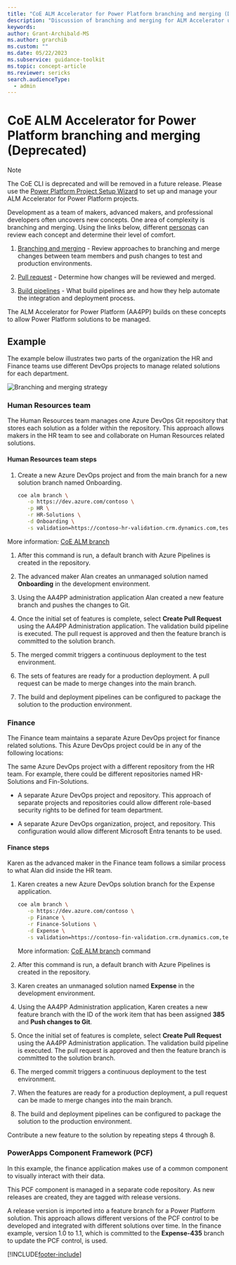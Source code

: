 ```yaml
---
title: "CoE ALM Accelerator for Power Platform branching and merging (Deprecated)"
description: "Discussion of branching and merging for ALM Accelerator using the Center of Excellence (CoE) command line interface (CLI)"
keywords: 
author: Grant-Archibald-MS
ms.author: grarchib
ms.custom: ""
ms.date: 05/22/2023
ms.subservice: guidance-toolkit
ms.topic: concept-article
ms.reviewer: sericks
search.audienceType: 
  - admin
---
```


# CoE ALM Accelerator for Power Platform branching and merging (Deprecated)

> [!NOTE]
> The CoE CLI is deprecated and will be removed in a future release. Please use the [Power Platform Project Setup Wizard](../../../alm-accelerator/setup-admin-tasks.md) to set up and manage your ALM Accelerator for Power Platform projects.

Development as a team of makers, advanced makers, and professional developers often uncovers new concepts. One area of complexity is branching and merging. Using the links below, different [personas](./personas.md) can review each concept and determine their level of comfort.

1. [Branching and merging](/azure/devops/repos/git/git-branching-guidance) - Review approaches to branching and merge changes between team members and push changes to test and production environments.

1. [Pull request](/azure/devops/repos/git/git-branching-guidance?#review-and-merge-code-with-pull-requests) - Determine how changes will be reviewed and merged.

1. [Build pipelines](/azure/devops/pipelines/get-started/key-pipelines-concepts) - What build pipelines are and how they help automate the integration and deployment process.

The ALM Accelerator for Power Platform (AA4PP) builds on these concepts to allow Power Platform solutions to be managed.

## Example

The example below illustrates two parts of the organization the HR and Finance teams use different DevOps projects to manage related solutions for each department.

![Branching and merging strategy](../media/branching-and-merging-example.png)

### Human Resources team

The Human Resources team manages one Azure DevOps Git repository that stores each solution as a folder within the repository. This approach allows makers in the HR team to see and collaborate on Human Resources related solutions.

#### Human Resources team steps

1. Create a new Azure DevOps project and from the main branch for a new solution branch named Onboarding.

   ```bash
   coe alm branch \
      -o https://dev.azure.com/contoso \
      -p HR \
      -r HR-Solutions \
      -d Onboarding \
      -s validation=https://contoso-hr-validation.crm.dynamics.com,test=https://contoso-hr-test.crm.dynamics.com,https://contoso-hr.crm.dynamics.com
   ```

More information: [CoE ALM branch](https://aka.ms/coe-cli/help/alm/branch)

1. After this command is run, a default branch with Azure Pipelines is created in the repository.

1. The advanced maker Alan creates an unmanaged solution named **Onboarding** in the development environment.

1. Using the AA4PP administration application Alan created a new feature branch and pushes the changes to Git.

1. Once the initial set of features is complete, select **Create Pull Request** using the AA4PP Administration application. The validation build pipeline is executed. The pull request is approved and then the feature branch is committed to the solution branch.

1. The merged commit triggers a continuous deployment to the test environment.

1. The sets of features are ready for a production deployment. A pull request can be made to merge changes into the main branch.

1. The build and deployment pipelines can be configured to package the solution to the production environment.

### Finance

The Finance team maintains a separate Azure DevOps project for finance related solutions. This Azure DevOps project could be in any of the following locations:

The same Azure DevOps project with a different repository from the HR team. For example, there could be different repositories named HR-Solutions and Fin-Solutions.

- A separate Azure DevOps project and repository. This approach of separate projects and repositories could allow different role-based security rights to be defined for team department.

- A separate Azure DevOps organization, project, and repository. This configuration would allow different Microsoft Entra tenants to be used.

#### Finance steps

Karen as the advanced maker in the Finance team follows a similar process to what Alan did inside the HR team.

1. Karen creates a new Azure DevOps solution branch for the Expense application.

   ```bash
   coe alm branch \
      -o https://dev.azure.com/contoso \
      -p Finance \
      -r Finance-Solutions \
      -d Expense \
      -s validation=https://contoso-fin-validation.crm.dynamics.com,test=https://contoso-fin-test.crm.dynamics.com,https://contoso-fin.crm.dynamics.com
   ```

   More information: [CoE ALM branch](https://github.com/microsoft/coe-starter-kit/tree/main/coe-cli/docs//help/alm/branch.md) command

1. After this command is run, a default branch with Azure Pipelines is created in the repository.

1. Karen creates an unmanaged solution named **Expense** in the development environment.

1. Using the AA4PP Administration application, Karen creates a new feature branch with the ID of the work item that has been assigned **385** and **Push changes to Git**.

1. Once the initial set of features is complete, select **Create Pull Request** using the AA4PP Administration application. The validation build pipeline is executed. The pull request is approved and then the feature branch is committed to the solution branch.

1. The merged commit triggers a continuous deployment to the test environment.

1. When the features are ready for a production deployment, a pull request can be made to merge changes into the main branch.

1. The build and deployment pipelines can be configured to package the solution to the production environment.

Contribute a new feature to the solution by repeating steps 4 through 8.

### PowerApps Component Framework (PCF)

In this example, the finance application makes use of a common component to visually interact with their data.

This PCF component is managed in a separate code repository. As new releases are created, they are tagged with release versions.

A release version is imported into a feature branch for a Power Platform solution. This approach allows different versions of the PCF control to be developed and integrated with different solutions over time. In the finance example, version 1.0 to 1.1, which is committed to the **Expense-435** branch to update the PCF control, is used.

[!INCLUDE[footer-include](../../../../includes/footer-banner.md)]

